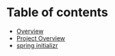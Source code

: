 # Table of contents

* [Overview](overview.md)
* [Project Overview](project-overview.md)
* [spring initializr](spring-initializr.md)
